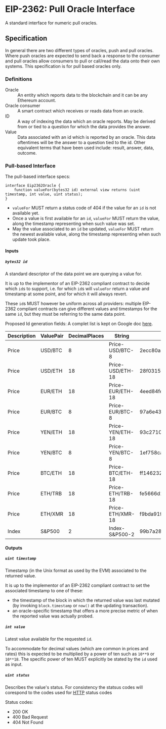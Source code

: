 # EIP-2362: Pull Oracle Interface

A standard interface for numeric pull oracles.

## Specification

In general there are two different types of oracles, push and pull oracles.
Where push oracles are expected to send back a response to the consumer and pull oracles allow consumers to pull or call/read the data onto their own systems.
This specification is for pull based oracles only.

### Definitions

<dl>
<dt>Oracle</dt>
<dd>An entity which reports data to the blockchain and it can be any Ethereum account.</dd>
<dt>Oracle consumer</dt>
<dd>A smart contract which receives or reads data from an oracle.</dd>
<dt>ID</dt>
<dd>A way of indexing the data which an oracle reports. May be derived from or tied to a question for which the data provides the answer.</dd>
<dt>Value</dt>
<dd>Data associated with an id which is reported by an oracle. This data oftentimes will be the answer to a question tied to the id. Other equivalent terms that have been used include: result, answer, data, outcome.</dd>
</dl>

### Pull-based Interface

The pull-based interface specs:

```solidity
interface Eip2362Oracle {
	function valueFor(bytes32 id) external view returns (uint timestamp, int value, uint status);
}
```

- `valueFor` MUST return a status code of 404 if the value for an `id` is not available yet.
- Once a value is first available for an `id`, `valueFor` MUST return the value, along the timestamp representing when such value was set.
- May the value associated to an `id` be updated, `valueFor` MUST return the newest available value, along the timestamp representing when such update took place.

#### Inputs

##### `bytes32 id`

A standard descriptor of the data point we are querying a value for.

It is up to the implementor of an EIP-2362 compliant contract to decide which `id`s to support, i.e. for which `id`s will `valueFor` return a value and timestamp at some point, and for which it will always revert.

These `id`s MUST however be uniform across all providers: multiple EIP-2362 compliant contracts can give different values and timestamps for the same `id`, but they must be referring to the same data point.
	
Proposed Id generation fields: 
A complet list is kept on Google doc [here](https://docs.google.com/spreadsheets/d/15TPUuPWrxh7eMGaJKIupOh6l5yG-abn8UJejVhHCWV8/edit?usp=sharing).

| Description | ValuePair | DecimalPlaces | String           | Keccak256                                                        |
|-------------|-----------|---------------|------------------|------------------------------------------------------------------|
| Price       | USD/BTC   | 8             | Price-USD/BTC-8  | 2ecc80a3401165e1a04561d6ffe93662a31815d89cd63b00f248efd1cce47894 |
| Price       | USD/ETH   | 18            | Price-USD/ETH-18 | 28f03153ea1b458348adcbca7c93d5063b0bd35b469f55ba2a02bb7e598a09fd |
| Price       | EUR/ETH   | 18            | Price-EUR/ETH-18 | 4eed84fed518191e70583563ffc74c0c6de6c42b6692de62ef330718b389036d |
| Price       | EUR/BTC   | 8             | Price-EUR/BTC-8  | 97a6e43c73c50883d7b0a0f4e42c3f4de4af3ef8a8660471c89eb1ccf5416a92 |
| Price       | YEN/ETH   | 18            | Price-YEN/ETH-18 | 93c271043ed3be87a0480f8ebcbed7a550995d4908886e0ea0fe274e4e7c622c |
| Price       | YEN/BTC   | 8             | Price-YEN/BTC-8  | 1ef758ca57c8d37eebb8db6b6b4106aed0da20706ca6cc2cda56590847942062 |
| Price       | BTC/ETH   | 18            | Price-BTC/ETH-18 | ff146232e111e8d212b231c42ac6a77f8ce4e8e5a8350ca01803fc3cbdf948c0 |
| Price       | ETH/TRB   | 18            | Price-ETH/TRB-18 | fe5666d1fc5979be3be77f2cb0bd1ea6e2a8677318bf2479b3d694458b9794c5 |
| Price       | ETH/XMR   | 18            | Price-ETH/XMR-18 | f9bda91fcf6fa3ea13ed75b23dbbf88e8824f6672085fe75d99d224155bfba20 |
| Index       | S&P500    | 2             | Index-S&P500-2   | 99b7a28e618edb96c18e4a3b619daf28f99542787b6772dd7862c6e9bb9781d2 |

#### Outputs

##### `uint timestamp`

Timestamp (in the Unix format as used by the EVM) associated to the returned value.

It is up to the implementor of an EIP-2362 compliant contract to set the associated timestamp to one of these:
   - the timestamp of the block in which the returned value was last mutated (by invoking `block.timestamp` or `now()` at the updating transaction).
   - an oracle-specific timestamp that offers a more precise metric of when the reported value was actually probed.

##### `int value`

Latest value available for the requested `id`.

To accommodate for decimal values (which are common in prices and rates) this is expected to be multiplied by a power of ten such as `10**9` or `10**18`.
The specific power of ten MUST explicitly be stated by the `id` used as input.

##### `uint status`

Describes the value's status. For consistency the statsus codes will corespond to the codes used for [HTTP](https://en.wikipedia.org/wiki/List_of_HTTP_status_codes) status codes 

Status codes: 
* 200 OK
* 400 Bad Request
* 404 Not Found


